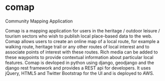 # comap
Community Mapping Application

Comap is a mapping application for users in the heritage / outdoor leisure / tourism sectors who wish to publish local
place-based data to the web. Comap allows users to create an online map of a local route, for example a walking route, 
heritage trail or any other routes of local interest and to associate points of interest with these routes. Rich
media can be added to these waypoints to provide contextual information about particular local features. Comap is 
devloped in python using django, geodjango and the django rest framework and provides a REST api for developers. It uses jQuery, HTML5 and Twitter Bootstrap for the UI and is deployed to AWS.

